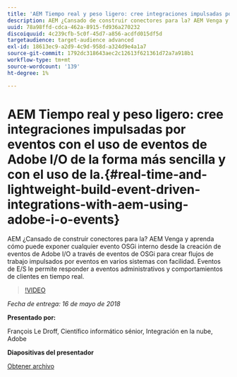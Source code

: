 ```yaml
---
title: 'AEM Tiempo real y peso ligero: cree integraciones impulsadas por eventos con el uso de eventos de Adobe I/O de la forma más rápida y con el uso de la.'
description: AEM ¿Cansado de construir conectores para la? AEM Venga y aprenda cómo puede exponer cualquier evento OSGi interno desde la creación de eventos de Adobe I/O a través de eventos de OSGi para crear flujos de trabajo impulsados por eventos en varios sistemas con facilidad. Eventos de E/S le permite responder a eventos administrativos y comportamientos de clientes en tiempo real.
uuid: 78a98ffd-cdca-462a-8915-fd936a270232
discoiquuid: 4c239cfb-5c0f-45d7-a856-acdfd015df5d
targetaudience: target-audience advanced
exl-id: 18613ec9-a2d9-4c9d-958d-a324d9e4a1a7
source-git-commit: 1792dc318643aec2c12613f621361d72a7a918b1
workflow-type: tm+mt
source-wordcount: '139'
ht-degree: 1%

---
```


# AEM Tiempo real y peso ligero: cree integraciones impulsadas por eventos con el uso de eventos de Adobe I/O de la forma más sencilla y con el uso de la.{#real-time-and-lightweight-build-event-driven-integrations-with-aem-using-adobe-i-o-events}

AEM ¿Cansado de construir conectores para la? AEM Venga y aprenda cómo puede exponer cualquier evento OSGi interno desde la creación de eventos de Adobe I/O a través de eventos de OSGi para crear flujos de trabajo impulsados por eventos en varios sistemas con facilidad. Eventos de E/S le permite responder a eventos administrativos y comportamientos de clientes en tiempo real.

>[!VIDEO](https://video.tv.adobe.com/v/22501/?quality=9)

*Fecha de entrega: 16 de mayo de 2018*

**Presentado por:**

François Le Droff, Científico informático sénior, Integración en la nube, Adobe

**Diapositivas del presentador**

[Obtener archivo](assets/gem-2018-05-aem-events.pdf)

<!--
[Get back to the Overview](https://helpx.adobe.com/experience-manager/kt/eseminars/gems/aem-index.html)
-->
